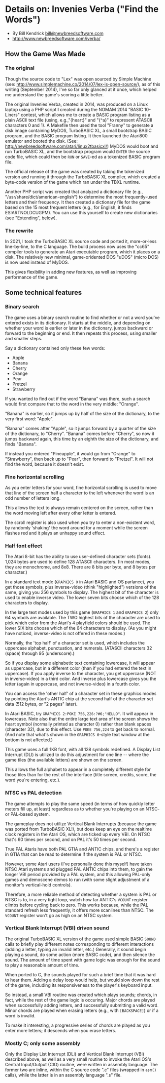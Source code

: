# Details on: Invenies Verba ("Find the Words")
- By Bill Kendrick <bill@newbreedsoftware.com>
- http://www.newbreedsoftware.com/iverba/

## How the Game Was Made
### The original
Though the source code to "Lex" was open sourced by Simple Machine
(see: http://www.simplemachine.co/2014/07/lex-is-open-source/),
as of this writing (September 2014), I've so far only glanced at it once,
which helped me understand the game's scoring a little better.

The original Invenies Verba, created in 2014, was produced on a
Linux laptop using a PHP script I created during the NOMAM 2014
"BASIC 10-Liners" contest, which allows me to create a BASIC program
listing as a plain ASCII text file (using, e.g.,"{heart}" and "{^a}"
to represent ATASCII characters 0 and 1).  A Makefile then used the
tool "Franny" to generate a disk image containing MyDOS, TurboBASIC XL,
a small bootstrap BASIC program, and the BASIC program listing.
It then launched the Atari800 emulator and booted the disk.
(See: http://newbreedsoftware.com/atari/linux2tbasicxl/)
MyDOS would boot and run TurboBASIC XL, and the bootstrap program
would `ENTER` the source code file, which could then be `RUN` or
`SAVE`-ed as a tokenized BASIC program file.

The official release of the game was created by taking the tokenized
version and running it through the TurboBASIC XL compiler, which
created a byte-code version of the game which ran under the
TBXL runtime.

Another PHP script was created that analyzed a dictionary file
(e.g., "/usr/share/dict/american-english") to determine the most
frequently-used letters and their frequency.  It then created a
dictionary file for the game based on the 15 most frequent letters
(e.g., for English, it finds ESIARTNOLDCUGPM).  You can use this yourself
to create new dictionaries (see "Extending", below).

### The rewrite
In 2021, I took the TurboBASIC XL source code and ported it,
more-or-less line-by-line, to the C language.  The build process
now uses the "cc65" compiler tools to generate an Atari executable
program, which it places on a disk.  The relatively new minimal,
game-oridented DOS "uDOS" (micro DOS) is now used instead of MyDOS.

This gives flexibility in adding new features, as well as
improving performance of the game.

## Some technical features
### Binary search
The game uses a binary search routine to find whether or not
a word you've entered exists in its dictionary.  It starts
at the middle, and depending on whether your word is earlier
or later in the dictionary, jumps backward or forward to
the beginning or end.  It then repeats this process, using
smaller and smaller steps.

Say a dictionary contained only these few words:

- Apple
- Banana
- Cherry
- Orange
- Pear
- Pretzel
- Strawberry

If you wanted to find out if the word "Banana" was there,
such a search would first compare that to the word in the
very middle: "Orange".

"Banana" is earlier, so it jumps up by half of the size of the dictionary,
to the very first word: "Apple".

"Banana" comes after "Apple", so it jumps forward by a quarter of the size of
the dictionary, to "Cherry".  "Banana" comes before "Cherry", so now it jumps
backward again, this time by an eighth the size of the dictionary, and finds
"Banana".

If instead you entered "Pineapple", it would go from "Orange"
to "Strawberry", then back up to "Pear", then forward to
"Pretzel".  It will not find the word, because it doesn't exist.

### Fine horizontal scrolling
As you enter letters for your word, fine horizontal scrolling is
used to move that line of the screen half a character to the left
whenever the word is an odd number of letters long.

This allows the text to always remain centered on the screen,
rather than the word moving left after every other letter is
entered.

The scroll register is also used when you try to enter a
non-existent word, by randomly 'shaking' the word around
for a moment while the screen flashes red and it plays an
unhappy sound effect.

### Half font effect
The Atari 8-bit has the ability to use user-defined character
sets (fonts).  1,024 bytes are used to define 128 ATASCII
characters.  (In most modes, they are monochrome, and 8x8.
There are 8 bits per byte, and 8 bytes per character.)

In a standard text mode (`GRAPHICS 0` in Atari BASIC and OS parlance),
you get those symbols, plus inverse-video (think "highlighted") versions
of the same, giving you 256 symbols to display.  The highest bit
of the character is used to enable inverse video.  The lower seven
bits choose which of the 128 characters to display.

In the large text modes used by this game (`GRAPHICS 1` and
`GRAPHICS 2`) only 64 symbols are available.  The TWO highest
bits of the character are used to pick which color from the
Atari's 4 playfield colors should be used.  The lower SIX bits
choose which of the 64 characters to display.  (As you might
have noticed, inverse-video is not offered in these modes.)

Normally, the 'top half' of a character set is used, which
includes the uppercase alphabet, punctuation, and numerals.
(ATASCII characters 32 (space) through 95 (underscore).)

So if you display some alphabetic text containing lowercase,
it will appear as uppercase, but in a different color (than
if you had entered the text in uppercase).  If you apply inverse
to the character, you get uppercase (NOT in inverse-video)
in a third color.  And inverse plus lowercase gives you the
letter (again in uppercase, and not inverse-video) in
a fourth color.

You can access the 'other half' of a character set in these
graphics modes by pointing the Atari's ANTIC chip at the second
half of the character set data (512 bytes, or "2 pages" later).

In Atari BASIC, try `GRAPHICS 2:POKE 756,226:?#6;"HELLO"`.
It will appear in lowercase.  Note also that the entire
large text area of the screen shows the heart symbol
(normally printed as character 0) rather than blank spaces
(character 32), due to this effect.  Use `POKE 756,224` to
get back to normal.  (And note that what's shown in the
`GRAPHICS 0`-style text window at the bottom is not affected.)

This game uses a full 1KB font, with all 128 symbols
redefined.  A Display List Interrupt (DLI) is utilized to
do this adjustment for one line -- where the game tiles
(the available letters) are shown on the screen.

This allows the full alphabet to appear in a completely
different style for those tiles than for the rest of the
interface (title screen, credits, score, the word you're
entering, etc.).

### NTSC vs PAL detection
The game attempts to play the same speed (in terms of how
quickly letter meters fill up, at least) regardless as
to whether you're playing on an NTSC- or PAL-based system.

The gameplay does not utilize Vertical Blank Interrupts
(because the game was ported from TurboBASIC XL!), but
does keep an eye on the realtime clock registers in the
Atari OS, which are ticked up every VBI.  On NTSC that's
60 times per second, and on PAL it's 50 times per second.

True PAL Ataris have both PAL GTIA and ANTIC chips,
and there's a register in GTIA that can be read to
determine if the system is PAL or NTSC.

However, some Atari users (I've personally done this myself)
have taken NTSC Atari systems and plugged PAL ANTIC chips
into them, to gain the longer VBI period provided by a PAL
system, and this allowing PAL-only games and demoscene demos
to run (with some slight adjustment of a monitor's vertical-hold
controls).

Therefore, a more reliable method of detecting whether a system
is PAL or NTSC is to, in a very tight loop, watch how far
ANTIC's `VCOUNT` register climbs before cycling back to zero.
This works because, while the PAL standard refresh less frequently,
it offers more scanlines than NTSC.  The `VCOUNT` register won't
go as high on an NTSC system.

### Vertical Blank Interrupt (VBI) driven sound
The original TurboBASIC XL version of the game used simple BASIC
`SOUND` calls to briefly play different notes corresponding to
different interactions (adding a letter, typing an invalid letter,
etc.)  Generally, it sound begin playing a sound, do some action
(more BASIC code), and then silence the sound.  The amount of time
spent with game logic was enough for the sound to play a reasonable
amount of time.

When ported to C, the sounds played for such a brief time that
it was hard to hear them.  Adding a delay loop would help, but
would slow down the rest of the game, including its responsiveness
to the player's keyboard input.

So instead, a small VBI routine was created which plays sounds;
chords, in fact, while the rest of the game logic is occuring.
Major chords are played when successfully adding letters, and
successfully submitting a valid word.  Minor chords are played
when erasing letters (e.g., with `[BACKSPACE]`) or if a word is
invalid.

To make it interesting, a progressive series of chords are
played as you enter more letters; it descends when you erase
letters.

### Mostly C; only some assembly
Only the Display List Interrupt (DLI) and Vertical Blank Interrupt (VBI)
described above, as well as a very small routine to invoke the Atari
OS's Central Input/Output (CIO) routine, were written in assembly
language.  The former two are inline, within the C source code ".c"
files (wrapped in `asm()` calls), while the latter is in an
assembly language ".s" file.

